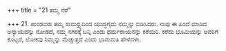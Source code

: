 +++
title = "21 ತಮ್ಮ ನೆರೆ"

+++
21. ಪಾಂಡವರು ತಮ್ಮ ಸಾಮಥ್ರ್ಯದಿಂದ ಯುದ್ಧಗೈದು ನಮ್ಮನ್ನು ಬಿಡಿಸಿದರು. ನಾವು ಈ ಹಿಂದೆ ಮಾಡಿದ ಅನ್ಯಾಯವನ್ನು ನೋಡದೆ, ನಮ್ಮ ನಗರಕ್ಕೆ ಬನ್ನಿ ಎಂದು ಧರ್ಮರಾಯನನ್ನು ಕರೆಯಿರಿ. ಕರೆದು ಭೂಮಿಯನ್ನು ಅವರಿಗೆ ಕೊಟ್ಟರೆ,  ಲೋಕವು ನಿಮ್ಮನ್ನು ಮೆಚ್ಚುತ್ತದೆ ಎಂದು ಭಾನುಮತಿ ಹೇಳಿದಳು.
